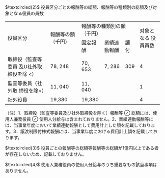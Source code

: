 $\textcircled{2}$ 役員区分ごとの報酬等の総額、報酬等の種類別の総額及び対象となる役員の員数  


<html><body><table><tr><td rowspan="2">役員区分</td><td rowspan="2">報酬等の額 （千円）</td><td colspan="3">報酬等の種類別の額（千円）</td><td rowspan="2">对象となる 役員員数</td></tr><tr><td>固定報酬</td><td>業績連動報酬</td><td>讓付</td></tr><tr><td>取締役（監查等委員 及U社外取締役を除 <）</td><td>78, 248</td><td>70, 653</td><td>7, 286</td><td>309</td><td>4</td></tr><tr><td>監查等委員（社外取 缔役を除<）</td><td>11, 040</td><td>11, 040</td><td></td><td></td><td>1</td></tr><tr><td>社外役員</td><td>19,380</td><td>19,380</td><td></td><td></td><td>4</td></tr></table></body></html>  

（注）1．取締役（監査等委員及び社外取締役を除く）報酬等 $\oslash$ 総額には、使用人兼務役員 $\oslash$ 使用人分給与は含まれておりません。2．業績連動報酬等には、当事業年度において業績連動報酬として費用計上した額を記載しております。3．譲渡制限付株式報酬には、当事業年度における費用計上額を記載しております。  

$\textcircled{3}$ 役員ごとの報酬等の総額等報酬等の総額が1億円以上である者が存在しないため、記載しておりません。  

$\textcircled{4}$ 使用人兼務役員の使用人分給与のうち重要なもの該当事項はありません。  